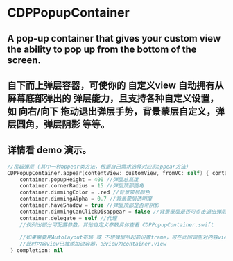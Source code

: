 # CDPPopupContainer
## A pop-up container that gives your custom view the ability to pop up from the bottom of the screen.
## 自下而上弹层容器，可使你的 自定义view 自动拥有从屏幕底部弹出的 弹层能力，且支持各种自定义设置，如 向右/向下 拖动退出弹层手势，背景蒙层自定义，弹层圆角，弹层阴影 等等。
## 详情看 demo 演示。

```swift
//吊起弹层 (其中一种appear类方法，根据自己需求选择对应的appear方法)
CDPPopupContainer.appear(contentView: customView, fromVC: self) { container in
    container.popupHeight = 400 //弹层总高度
    container.cornerRadius = 15 //弹层顶部圆角
    container.dimmingColor = .red //背景蒙层颜色
    container.dimmingAlpha = 0.7 //背景蒙层透明度
    container.haveShadow = true //弹层顶部是否带阴影
    container.dimmingCanClickDisappear = false //背景蒙层是否可点击退出弹层
    container.delegate = self //代理
    //仅列出部分可配置参数，其他自定义参数具体查看 CDPPopupContainer.swift
    
    //如果需要用Autolayout布局 或 不想弹层吊起前设置frame，可在此回调里对内容view进行布局
    //此时内容view已被添加进容器，父view为container.view
 } completion: nil
```
